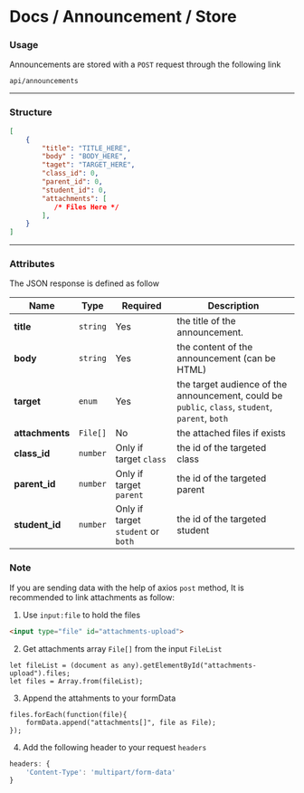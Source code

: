 # Docs / Announcement / Store

### Usage

Announcements are stored with a `POST` request through the following link

```url
api/announcements
```

---

### Structure

```JSON
[
    {
        "title": "TITLE_HERE",
        "body" : "BODY_HERE",
        "taget": "TARGET_HERE",
        "class_id": 0,
        "parent_id": 0,
        "student_id": 0,
        "attachments": [
           /* Files Here */
        ],
    }
]
```
---
### Attributes

The JSON response is defined as follow

| Name | Type | Required | Description |
| ------ | ---- | ---- | ----------- |
| **title**| `string` | Yes | the title of the announcement. |
| **body** | `string` | Yes | the content of the announcement (can be HTML) |
| **target** | `enum` | Yes | the target audience of the announcement, could be `public`, `class`, `student`, `parent`, `both` |
| **attachments** | `File[]` | No | the attached files if exists |
| **class_id** | `number` | Only if target `class` | the id of the targeted class |
| **parent_id** | `number` | Only if target `parent` | the id of the targeted parent |
| **student_id** | `number` | Only if target `student` or `both` | the id of the targeted student |


### Note 

If you are sending data with the help of axios `post` method, It is recommended to link attachments as follow:  

1. Use `input:file` to hold the files
```HTML 
<input type="file" id="attachments-upload">
```
2. Get attachments array `File[]` from the input `FileList`
```Js
let fileList = (document as any).getElementById("attachments-upload").files;
let files = Array.from(fileList);
```
3. Append the attahments to your formData
```Js
files.forEach(function(file){
    formData.append("attachments[]", file as File);
});
```
4. Add the following header to your request `headers`
```js
headers: { 
    'Content-Type': 'multipart/form-data'
}
```
